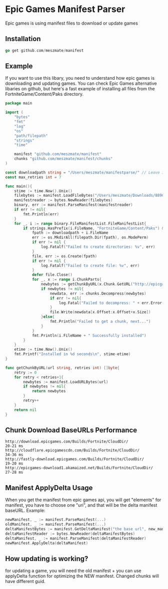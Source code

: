 # Epic Games Manifest Parser
Epic games is using manifest files to download or update games 

## Installation
```go
go get github.com/meszmate/manifest
```

## Example
If you want to use this libary, you need to understand how epic games is downloading and updating games. You can check Epic Games alternative libaries on github, but here's a fast example of installing all files from the FortniteGame/Content/Paks directory.
```go
package main

import (
	"bytes"
	"fmt"
	"log"
	"os"
	"path/filepath"
	"strings"
	"time"

	manifest "github.com/meszmate/manifest"
	chunks "github.com/meszmate/manifest/chunks"
)

const downloadpath string = "/Users/meszmate/manifestparse/" // Leave it empty if you want to install in the current directory
const max_retries int = 7

func main(){
	stime := time.Now().Unix()
	filebytes := manifest.LoadFileBytes("/Users/meszmate/Downloads/889Cfv4W7UAZ6Jn0dUyIuV0kX7gTog.manifest") // manifest.LoadURLBytes("url") if you want to get the manifest from url
	manifestreader := bytes.NewReader(filebytes)
	binary, err := manifest.ParseManifest(manifestreader)
	if err != nil{
		fmt.Println(err)
	}
	for _, i := range binary.FileManifestList.FileManifestList{
		if strings.HasPrefix(i.FileName, "FortniteGame/Content/Paks") && !manifest.StringContains3(i.InstallTags, []string{"br_highres", "stw_highres", "core_highres", "ondemand", "sm6"}){ // "stw" if you dont want to install the save the world stuffs
			fpath := downloadpath + i.FileName
			err := os.MkdirAll(filepath.Dir(fpath), os.ModePerm)
			if err != nil {
				log.Fatalf("Failed to create directories: %v", err)
			}
			file, err := os.Create(fpath)
			if err != nil {
				log.Fatalf("Failed to create file: %v", err)
			}
			defer file.Close()
			for _, x := range i.ChunkParts{
				newbytes := getChunkByURL(x.Chunk.GetURL("http://epicgames-download1.akamaized.net/Builds/Fortnite/CloudDir/" + binary.Metadata.FeatureLevel.ChunkSubDir()), max_retries) 
				if newbytes != nil{
					newdata, err := chunks.Decompress(newbytes)
					if err != nil{
						log.Fatal("Failed to decompress: " + err.Error())
					}
					file.Write(newdata[x.Offset:x.Offset+x.Size])
				}else{
					fmt.Println("Failed to get a chunk, next...")
				}
			}
			fmt.Println(i.FileName + " Successfully installed")
		}
	}
	etime := time.Now().Unix()
	fmt.Printf("Installed in %d seconds\n", stime-etime)
}

func getChunkByURL(url string, retries int) []byte{
	retry := 0
	for retry < retries+1{
		newbytes := manifest.LoadURLBytes(url)
		if newbytes != nil{
			return newbytes
		}
		retry++
	}
	return nil
}
```
## Chunk Download BaseURLs Performance
```
http://download.epicgames.com/Builds/Fortnite/CloudDir/       		20-21 ms
http://cloudflare.epicgamescdn.com/Builds/Fortnite/CloudDir/  		34-36 ms
http://fastly-download.epicgames.com/Builds/Fortnite/CloudDir/ 		19-20 ms
http://epicgames-download1.akamaized.net/Builds/Fortnite/CloudDir/      27-28 ms
```

## Manifest ApplyDelta Usage
When you get the manifest from epic games api, you will get "elements" for manifest, you have to choose one "uri", and that will be the delta manifest baseURL. Example:
```go
newManifest, _ := manifest.ParseManifest(...)
oldManifest, _ := manifest.ParseManifest(...)
deltaManifestBytes := manifest.GetDeltaManifest("the base url", new_manifest.Metadata.BuildId, old_manifest.Metadata.BuildId)
deltaManifestReader := bytes.NewReader(deltaManifestBytes)
deltaManifest, _ := manifest.ParseManifest(deltaManifestReader)
newManifest.ApplyDelta(deltaManifest)
```

## How updating is working?
for updating a game, you will need the old manifest + you can use applyDelta function for optimizing the NEW manifest. Changed chunks will have different guid.

